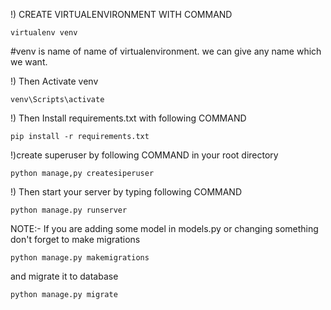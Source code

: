 

!) CREATE VIRTUALENVIRONMENT WITH COMMAND

    virtualenv venv

#venv is name of name of virtualenvironment. we can give any name which we want.

!) Then Activate venv

    venv\Scripts\activate

!) Then Install requirements.txt with following COMMAND

    pip install -r requirements.txt


!)create superuser by following COMMAND in your root directory

    python manage,py createsiperuser

!) Then start your server by typing following COMMAND

    python manage.py runserver







NOTE:- If you are adding some model in models.py or changing something don't forget to make migrations 

    python manage.py makemigrations

and migrate it to database

    python manage.py migrate


